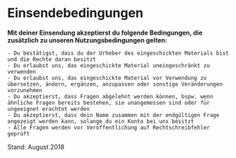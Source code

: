 # Einsendebedingungen

__Mit deiner Einsendung akzeptierst du folgende Bedingungen, die zusätzlich zu unseren Nutzungsbedingungen gelten:__

    - Du bestätigst, dass du der Urheber des eingeschickten Materials bist und die Rechte daran besitzt
    - Du erlaubst uns, das eingeschickte Material uneingeschränkt zu verwenden
    - Du erlaubst uns, das eingeschickte Material vor Verwendung zu übersetzen, ändern, ergänzen, anzupassen oder sonstige Veränderungen vorzunehmen
    - Du akzeptierst, dass Fragen abgelehnt werden können, bspw. wenn ähnliche Fragen bereits bestehen, sie unangemessen sind oder für ungeeignet erachtet werden
    - Du akzeptierst, dass dein Name zusammen mit der endgültigen Frage angezeigt werden kann, solange du ein Konto bei uns besitzt
    - Alle Fragen werden vor Veröffentlichung auf Rechtschreibfehler geprüft

​Stand: August 2018